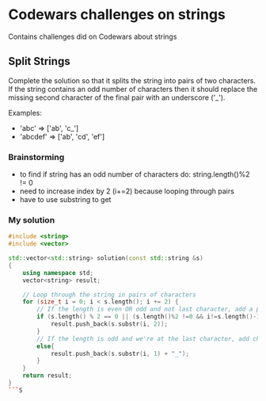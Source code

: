 # Codewars challenges on strings
Contains challenges did on Codewars about strings

## Split Strings
Complete the solution so that it splits the string into pairs of two characters. If the string contains an odd number of characters then it should replace the missing second character of the final pair with an underscore ('_').

Examples:

* 'abc' =>  ['ab', 'c_']
* 'abcdef' => ['ab', 'cd', 'ef']

### Brainstorming
- to find if string has an odd number of characters do: string.length()%2 != 0 
- need to increase index by 2 (i+=2) because looping through pairs 
- have to use substring to get 

### My solution
```C++
#include <string>
#include <vector>

std::vector<std::string> solution(const std::string &s)
{
    using namespace std;
    vector<string> result;

    // Loop through the string in pairs of characters
    for (size_t i = 0; i < s.length(); i += 2) {
        // If the length is even OR odd and not last character, add a pair of characters
        if (s.length() % 2 == 0 || (s.length()%2 !=0 && i!=s.length()-1)) {
            result.push_back(s.substr(i, 2));
        } 
        // If the length is odd and we're at the last character, add character and underscore
        else{
            result.push_back(s.substr(i, 1) + "_"); 
        } 
    }
    return result;
}
```S
